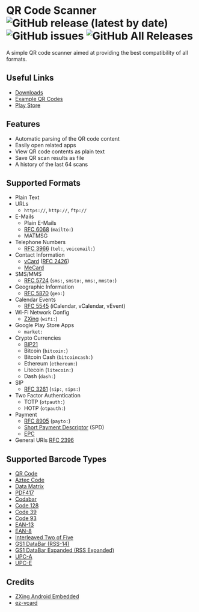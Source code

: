 # QR Code Scanner ![GitHub release (latest by date)](https://img.shields.io/github/v/release/henkelmax/qr-scanner?include_prereleases) ![GitHub issues](https://img.shields.io/github/issues-raw/henkelmax/qr-scanner) ![GitHub All Releases](https://img.shields.io/github/downloads/henkelmax/qr-scanner/total)

A simple QR code scanner aimed at providing the best compatibility of all formats.

## Useful Links

- [Downloads](https://github.com/henkelmax/qr-scanner/releases)
- [Example QR Codes](examples/)
- [Play Store](https://play.google.com/apps/testing/de.maxhenkel.qrscanner)

## Features

- Automatic parsing of the QR code content
- Easily open related apps
- View QR code contents as plain text
- Save QR scan results as file
- A history of the last 64 scans

## Supported Formats

- Plain Text
- URLs
  - `https://`, `http://`, `ftp://`
- E-Mails
  - Plain E-Mails
  - [RFC 6068](https://tools.ietf.org/html/rfc6068) (`mailto:`)
  - MATMSG
- Telephone Numbers
  - [RFC 3966](https://tools.ietf.org/html/rfc3966) (`tel:`, `voicemail:`)
- Contact Information
  - [vCard](https://en.wikipedia.org/wiki/VCard) ([RFC 2426](https://tools.ietf.org/html/rfc2426))
  - [MeCard](https://en.wikipedia.org/wiki/MeCard_(QR_code))
- SMS/MMS
  - [RFC 5724](https://tools.ietf.org/html/rfc5724) (`sms:`, `smsto:`, `mms:`, `mmsto:`)
- Geographic Information
  - [RFC 5870](https://tools.ietf.org/html/rfc5870) (`geo:`)
- Calendar Events
  - [RFC 5545](https://tools.ietf.org/html/rfc5545) (iCalendar, vCalendar, vEvent)
- Wi-Fi Network Config
  - [ZXing](https://github.com/zxing/zxing/wiki/Barcode-Contents#wi-fi-network-config-android-ios-11) (`wifi:`)
- Google Play Store Apps
  - `market:`
- Crypto Currencies
  - [BIP21](https://github.com/bitcoin/bips/blob/master/bip-0021.mediawiki)
  - Bitcoin (`bitcoin:`)
  - Bitcoin Cash (`bitcoincash:`)
  - Ethereum (`ethereum:`)
  - Litecoin (`litecoin:`)
  - Dash (`dash:`)
- SIP
  - [RFC 3261](https://tools.ietf.org/html/rfc3261#page-148) (`sip:`, `sips:`)
- Two Factor Authentication
  - TOTP (`otpauth:`)
  - HOTP (`otpauth:`)
- Payment
  - [RFC 8905](https://tools.ietf.org/html/rfc8905) (`payto:`)
  - [Short Payment Descriptor](https://en.wikipedia.org/wiki/Short_Payment_Descriptor) (SPD)
  - [EPC](https://en.wikipedia.org/wiki/EPC_QR_code)
- General URIs [RFC 2396](https://tools.ietf.org/html/rfc2396)

## Supported Barcode Types

- [QR Code](https://en.wikipedia.org/wiki/QR_code)
- [Aztec Code](https://en.wikipedia.org/wiki/Aztec_Code)
- [Data Matrix](https://en.wikipedia.org/wiki/Data_Matrix)
- [PDF417](https://en.wikipedia.org/wiki/PDF417)
- [Codabar](https://en.wikipedia.org/wiki/Codabar)
- [Code 128](https://en.wikipedia.org/wiki/Code_128)
- [Code 39](https://en.wikipedia.org/wiki/Code_39)
- [Code 93](https://en.wikipedia.org/wiki/Code_93)
- [EAN-13](https://en.wikipedia.org/wiki/International_Article_Number)
- [EAN-8](https://en.wikipedia.org/wiki/EAN-8)
- [Interleaved Two of Five](https://en.wikipedia.org/wiki/Interleaved_2_of_5)
- [GS1 DataBar (RSS-14)](https://en.wikipedia.org/wiki/GS1_DataBar)
- [GS1 DataBar Expanded (RSS Expanded)](https://en.wikipedia.org/wiki/GS1_DataBar)
- [UPC-A](https://en.wikipedia.org/wiki/Universal_Product_Code)
- [UPC-E](https://en.wikipedia.org/wiki/Universal_Product_Code)

## Credits

- [ZXing Android Embedded](https://github.com/journeyapps/zxing-android-embedded)
- [ez-vcard](https://github.com/mangstadt/ez-vcard)
